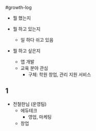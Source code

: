 #growth-log
- 뭘 했는지
- 뭘 하고 있는지
	- 일 하다 쉬고 있음

- 뭘 하고 싶은지
	- 앱 개발
	- 교육 분야 관심
		- 구체: 학원 창업, 관리 지원 서비스

## 1

- 전철한님 (운영팀)
	- 에듀테크
		- 영업, 마케팅
	- 창업

